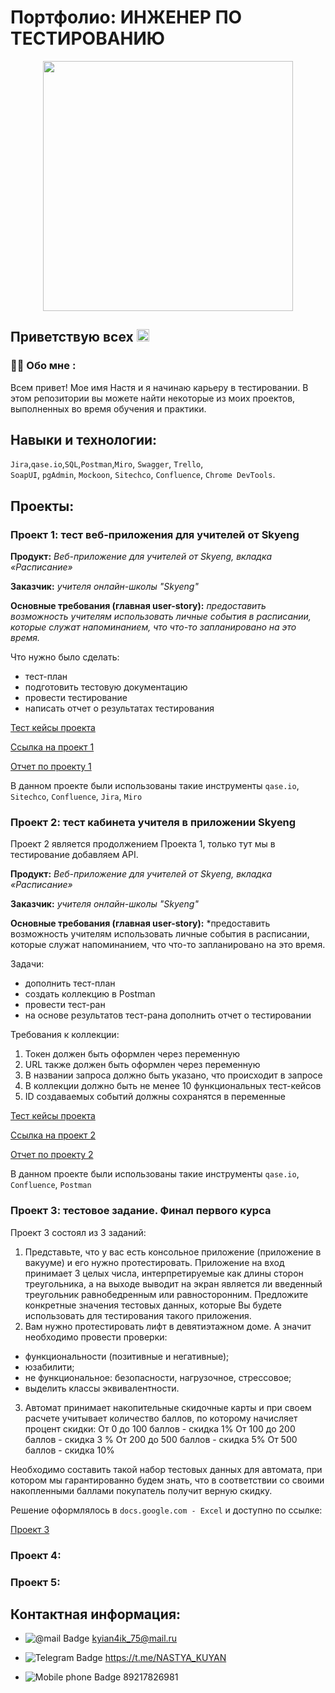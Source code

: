 # Портфолио: ИНЖЕНЕР ПО ТЕСТИРОВАНИЮ                                               


<div id="header" align="center">
  <img src="https://media.giphy.com/media/3oKIPEqDGUULpEU0aQ/giphy.gif" width="400"/>
</div>

<h2>
Приветствую всех
<img src="https://media.giphy.com/media/hvRJCLFzcasrR4ia7z/giphy.gif" width="20px"/>
</h2>
                                          

### :woman_technologist: Обо мне :

Всем привет! Мое имя Настя и я начинаю карьеру в тестировании.
В этом репозитории вы можете найти некоторые из моих проектов, выполненных во время обучения и практики.


## Навыки и технологии:

``Jira``,``qase.io``,``SQL``,``Postman``,``Miro``, ``Swagger``, ``Trello``, <br>
``SoapUI``, ``pgAdmin``, ``Mockoon``, ``Sitechco``, ``Confluence``, ``Chrome DevTools``.


## Проекты:

### Проект 1: тест веб-приложения для учителей от Skyeng

**Продукт:** *Веб-приложение для учителей от Skyeng, вкладка «Расписание»*

**Заказчик:** *учителя онлайн-школы "Skyeng"*

**Основные требования (главная user-story):** *предоставить возможность учителям использовать личные события в расписании, которые служат напоминанием, что что-то запланировано на это время.*

Что нужно было сделать:

- тест-план
- подготовить тестовую документацию
- провести тестирование    
- написать отчет о результатах тестирования

[Тест кейсы проекта](https://github.com/Kyian4/Engineer-QA/blob/796a9788ffdd0ae1802fe5a4f16ffc4e21356a7d/Test%20cases.pdf)

[Ссылка на проект 1](https://github.com/Kyian4/Engineer-QA/blob/525237bad1bff1871fa9feacedb83f0b4736c904/%D0%9A%D1%83%D1%80%D1%81%D0%BE%D0%B2%D0%B0%D1%8F%201%2C%202.pdf)

[Отчет по проекту 1](https://github.com/Kyian4/Engineer-QA/blob/525237bad1bff1871fa9feacedb83f0b4736c904/%D0%9E%D1%82%D1%87%D0%B5%D1%82%20%D0%BA%D1%83%D1%80%D1%81%D0%BE%D0%B2%D0%B0%D1%8F%201%2C%202.pdf)

В данном проекте были использованы такие инструменты ``qase.io``, ``Sitechco``, ``Confluence``, ``Jira``, ``Miro``  


### Проект 2: тест кабинета учителя в приложении Skyeng

Проект 2 является продолжением Проекта 1, только тут мы в тестирование добавляем API.

**Продукт:** *Веб-приложение для учителей от Skyeng, вкладка «Расписание»*

**Заказчик:** *учителя онлайн-школы "Skyeng"*

**Основные требования (главная user-story):** *предоставить возможность учителям использовать личные события в расписании, которые служат напоминанием, что что-то запланировано на это время.

Задачи:

- дополнить тест-план
- создать коллекцию в Postman
- провести тест-ран
- на основе результатов тест-рана дополнить отчет о тестировании

Требования к коллекции:
1. Токен должен быть оформлен через переменную
2. URL также должен быть оформлен через переменную
3. В названии запроса должно быть указано, что происходит в запросе
4. В коллекции должно быть не менее 10 функциональных тест-кейсов
5. ID создаваемых событий должны сохранятся в переменные

[Тест кейсы проекта](https://github.com/Kyian4/Engineer-QA/blob/796a9788ffdd0ae1802fe5a4f16ffc4e21356a7d/Test%20cases.pdf)

[Ссылка на проект 2](https://github.com/Kyian4/Engineer-QA/blob/525237bad1bff1871fa9feacedb83f0b4736c904/%D0%9A%D1%83%D1%80%D1%81%D0%BE%D0%B2%D0%B0%D1%8F%201%2C%202.pdf)

[Отчет по проекту 2](https://github.com/Kyian4/Engineer-QA/blob/525237bad1bff1871fa9feacedb83f0b4736c904/%D0%9E%D1%82%D1%87%D0%B5%D1%82%20%D0%BA%D1%83%D1%80%D1%81%D0%BE%D0%B2%D0%B0%D1%8F%201%2C%202.pdf)

В данном проекте были использованы такие инструменты ``qase.io``, ``Confluence``, ``Postman``



### Проект 3: тестовое задание. Финал первого курса

Проект 3 состоял из 3 заданий:

1. Представьте, что у вас есть консольное приложение (приложение в вакууме) и его нужно протестировать. Приложение на вход принимает 3 целых числа, интерпретируемые как длины сторон треугольника, а на выходе выводит на экран является ли введенный треугольник равнобедренным или равносторонним. Предложите конкретные значения тестовых данных, которые Вы будете использовать для тестирования такого приложения.
2. Вам нужно протестировать лифт в девятиэтажном доме. А значит необходимо провести проверки:

- функциональности (позитивные и негативные);
- юзабилити;
- не функциональное: безопасности, нагрузочное, стрессовое;
- выделить классы эквивалентности.
3. Автомат принимает накопительные скидочные карты и при своем расчете учитывает количество баллов, по которому начисляет процент скидки: От 0 до 100 баллов - скидка 1% От 100 до 200 баллов - скидка 3 % От 200 до 500 баллов - скидка 5% От 500 баллов - скидка 10%

Необходимо составить такой набор тестовых данных для автомата, при котором мы гарантированно будем знать, что в соответствии со своими накопленными баллами покупатель получит верную скидку.

Решение оформлялось в ``docs.google.com - Excel`` и доступно по ссылке:

[Проект 3](https://docs.google.com/spreadsheets/d/1ElXXaKvhANz9KxuoQ5NPHIQx0QJcrYy1Acn8sl3xIok/edit?usp=sharing)


### Проект 4: 

### Проект 5: 

## Контактная информация:

- <img src="https://img.shields.io/badge/@mail-orange?style=for-the-badge&logo=@mail&logoColor=yellow" alt="@mail Badge"/> kyian4ik_75@mail.ru

- <img src="https://img.shields.io/badge/Telegram-blue?style=for-the-badge&logo=Telegram&logoColor=white" alt="Telegram Badge"/> https://t.me/NASTYA_KUYAN

- <img src="https://img.shields.io/badge/Mobile phone-darkgreen?style=for-the-badge&logo=Mobile phone&logoColor=white" alt="Mobile phone Badge"/> 89217826981

